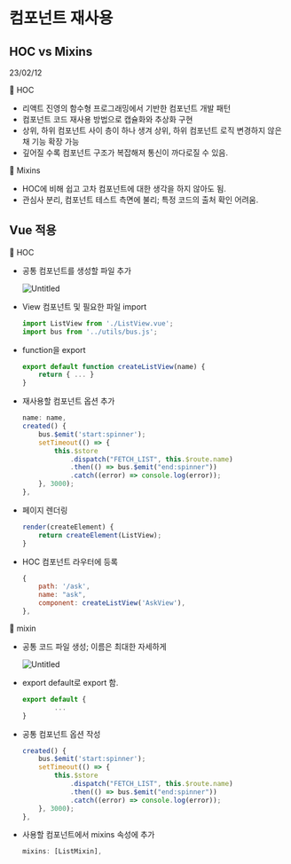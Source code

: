 # 컴포넌트 재사용

## HOC vs Mixins

23/02/12

📎 HOC

- 리액트 진영의 함수형 프로그래밍에서 기반한 컴포넌트 개발 패턴
- 컴포넌트 코드 재사용 방법으로 캡슐화와 추상화 구현
- 상위, 하위 컴포넌트 사이 층이 하나 생겨 상위, 하위 컴포넌트 로직 변경하지 않은 채 기능 확장 가능
- 깊어질 수록 컴포넌트 구조가 복잡해져 통신이 까다로질 수 있음.

📎 Mixins

- HOC에 비해 쉽고 고차 컴포넌트에 대한 생각을 하지 않아도 됨.
- 관심사 분리, 컴포넌트 테스트 측면에 불리; 특정 코드의 출처 확인 어려움.

## Vue 적용

📎 HOC

- 공통 컴포넌트를 생성할 파일 추가
    
    ![Untitled](%E1%84%8F%E1%85%A5%E1%86%B7%E1%84%91%E1%85%A9%E1%84%82%E1%85%A5%E1%86%AB%E1%84%90%E1%85%B3%20%E1%84%8C%E1%85%A2%E1%84%89%E1%85%A1%E1%84%8B%E1%85%AD%E1%86%BC%2092bc9320bf764f5192ef2191662bb3ed/Untitled.png)
    
- View 컴포넌트 및 필요한 파일 import
    
    ```jsx
    import ListView from './ListView.vue';
    import bus from '../utils/bus.js';
    ```
    
- function을 export
    
    ```jsx
    export default function createListView(name) {
    	return { ... }
    }
    ```
    
- 재사용할 컴포넌트 옵션 추가
    
    ```jsx
    name: name,
    created() {
        bus.$emit('start:spinner');
        setTimeout(() => {
            this.$store
                .dispatch("FETCH_LIST", this.$route.name)
                .then(() => bus.$emit("end:spinner"))
                .catch((error) => console.log(error));
        }, 3000);
    },
    ```
    
- 페이지 렌더링
    
    ```jsx
    render(createElement) {
        return createElement(ListView);
    }
    ```
    
- HOC 컴포넌트 라우터에 등록
    
    ```jsx
    {
        path: '/ask',
        name: "ask",
        component: createListView('AskView'),
    },
    ```
    

📎 mixin

- 공통 코드 파일 생성; 이름은 최대한 자세하게
    
    ![Untitled](%E1%84%8F%E1%85%A5%E1%86%B7%E1%84%91%E1%85%A9%E1%84%82%E1%85%A5%E1%86%AB%E1%84%90%E1%85%B3%20%E1%84%8C%E1%85%A2%E1%84%89%E1%85%A1%E1%84%8B%E1%85%AD%E1%86%BC%2092bc9320bf764f5192ef2191662bb3ed/Untitled%201.png)
    
- export default로 export 함.
    
    ```jsx
    export default {
    		...
    }
    ```
    
- 공통 컴포넌트 옵션 작성
    
    ```jsx
    created() {
        bus.$emit('start:spinner');
        setTimeout(() => {
            this.$store
                .dispatch("FETCH_LIST", this.$route.name)
                .then(() => bus.$emit("end:spinner"))
                .catch((error) => console.log(error));
        }, 3000);
    },
    ```
    
- 사용할 컴포넌트에서 mixins 속성에 추가
    
    ```jsx
    mixins: [ListMixin],
    ```